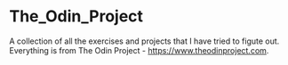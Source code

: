 # The_Odin_Project
A collection of all the exercises and projects that I have tried to figute out. Everything is from The Odin Project - https://www.theodinproject.com.
